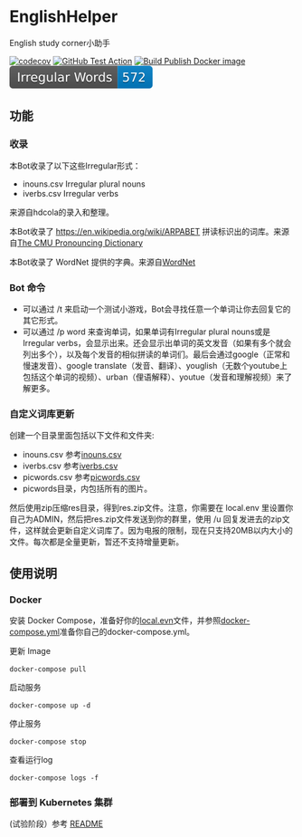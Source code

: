 # EnglishHelper
English study corner小助手

[![codecov](https://codecov.io/gh/HDCodePractice/EnglishHelper/branch/main/graph/badge.svg?token=X6E5R9NSdR)](https://codecov.io/gh/HDCodePractice/EnglishHelper) [![GitHub Test Action](https://github.com/HDCodePractice/EnglishHelper/actions/workflows/build_and_test.yaml/badge.svg)](https://github.com/HDCodePractice/EnglishHelper/actions/workflows/build_and_test.yaml) [![Build Publish Docker image](https://github.com/HDCodePractice/EnglishHelper/actions/workflows/build_and_publish_docker.yaml/badge.svg)](https://github.com/HDCodePractice/EnglishHelper/actions/workflows/build_and_publish_docker.yaml) ![Irregular Words Number](/irregular.svg?raw=true "Irregular Words Number") 

## 功能

### 收录

本Bot收录了以下这些Irregular形式：

* inouns.csv Irregular plural nouns
* iverbs.csv Irregular verbs

来源自hdcola的录入和整理。

本Bot收录了 https://en.wikipedia.org/wiki/ARPABET 拼读标识出的词库。来源自[The CMU Pronouncing Dictionary](http://www.speech.cs.cmu.edu/cgi-bin/cmudict)

本Bot收录了 WordNet 提供的字典。来源自[WordNet](http://wordnet.princeton.edu/)

### Bot 命令

* 可以通过 /t 来启动一个测试小游戏，Bot会寻找任意一个单词让你去回复它的其它形式。
* 可以通过 /p word 来查询单词，如果单词有Irregular plural nouns或是 Irregular verbs，会显示出来。还会显示出单词的英文发音（如果有多个就会列出多个），以及每个发音的相似拼读的单词们。最后会通过google（正常和慢速发音）、google translate（发音、翻译）、youglish（无数个youtube上包括这个单词的视频）、urban（俚语解释）、youtue（发音和理解视频）来了解更多。


### 自定义词库更新

创建一个目录里面包括以下文件和文件夹:

* inouns.csv 参考[inouns.csv](https://github.com/HDCodePractice/EnglishHelper/blob/main/res/inouns.csv)
* iverbs.csv 参考[iverbs.csv](https://github.com/HDCodePractice/EnglishHelper/blob/main/res/iverbs.csv)
* picwords.csv 参考[picwords.csv](https://github.com/HDCodePractice/EnglishHelper/blob/main/res/picwords.csv)
* picwords目录，内包括所有的图片。

然后使用zip压缩res目录，得到res.zip文件。注意，你需要在 local.env 里设置你自己为ADMIN，然后把res.zip文件发送到你的群里，使用 /u 回复发进去的zip文件，这样就会更新自定义词库了。因为电报的限制，现在只支持20MB以内大小的文件。每次都是全量更新，暂还不支持增量更新。

## 使用说明
### Docker
安装 Docker Compose，准备好你的[local.evn](https://github.com/HDCodePractice/EnglishHelper/blob/main/localenv.example)文件，并参照[docker-compose.yml](https://github.com/HDCodePractice/EnglishHelper/blob/main/docker-compose.yml)准备你自己的docker-compose.yml。

更新 Image

```
docker-compose pull
```

启动服务

```
docker-compose up -d
```

停止服务

```
docker-compose stop
```

查看运行log

```
docker-compose logs -f
```

### 部署到 Kubernetes 集群
(试验阶段）参考 [README](.kustomize/README.md)